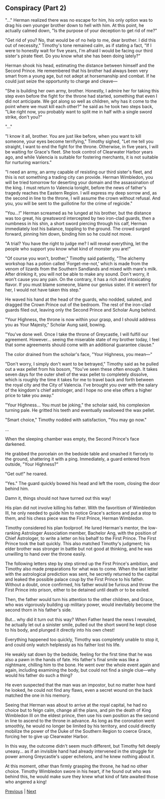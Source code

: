 ## Conspiracy (Part 2)
"..." Herman realized there was no escape for him, his only option was to drag his own younger brother down to hell with him. At this point, he actually calmed down, "Is the purpose of your deception to get rid of me?"

"Get rid of you? No, that would be of no help to me, dear brother. I did this out of necessity," Timothy's tone remained calm, as if stating a fact, "If I were to honestly wait for five years, I'm afraid I would be facing our third sister's pirate fleet. Do you know what she has been doing lately?"

Herman shook his head, estimating the distance between himself and the Second Prince. He remembered that his brother had always been very smart from a young age, but not adept at horsemanship and combat. If he could just seize the opportunity to charge and cleave—

"She is building her own army, brother. Honestly, I admire her for taking this step even before the fight for the throne had started, something that even I did not anticipate. We got along so well as children, why has it come to the point where we must kill each other?" he said as he took two steps back, "Like right now, you probably want to split me in half with a single sword strike, don't you?"

"..."

"I know it all, brother. You are just like before, when you want to kill someone, your eyes become terrifying," Timothy sighed, "Let me tell you straight, I want to end the fight for the throne. Otherwise, in five years, I will be waiting for Grace's fleet. She took control of Clearwater Harbor years ago, and while Valencia is suitable for fostering merchants, it is not suitable for nurturing warriors."

"I need an army, an army capable of resisting our third sister's fleet, and this is not something a trading city can provide. Herman Wimbledon, you will be tried tomorrow for deserting your domain and the assassination of the king. I must return to Valencia tonight, before the news of father's tragedy reaches the Eastern Region. I will express my deep sorrow and, as the second in line to the throne, I will assume the crown without refusal. And you, you will be sent to the guillotine for the crime of regicide."

"You...!" Herman screamed as he lunged at his brother, but the distance was too great, his greatsword intercepted by two iron-clad guards, then a numbness in his shin, a short sword piercing through his calf, Herman immediately lost his balance, toppling to the ground. The crowd surged forward, pinning him down, binding him so he could not move.

"A trial? You have the right to judge me? I will reveal everything, let the people who support you know what kind of monster you are!"



"Of course you won't, brother," Timothy said patiently, "The alchemy workshop has a potion called 'Forget-me-not,' which is made from the venom of lizards from the Southern Sandlands and mixed with mare's milk. After drinking it, you will not be able to make any sound. Don't worry, it won't cause you any pain. On the contrary, it has a rich and intoxicating flavor. If you must blame someone, blame our genius sister. If it weren't for her, I would not have taken this step."

He waved his hand at the head of the guards, who nodded, saluted, and dragged the Crown Prince out of the bedroom. The rest of the iron-clad guards filed out, leaving only the Second Prince and Scholar Aung behind.

"Your Highness, the throne is now within your grasp, and I should address you as Your Majesty," Scholar Aung said, bowing.

"You've done well. Once I take the throne of Greycastle, I will fulfill our agreement. However... seeing the miserable state of my brother today, I feel that some agreements should come with an additional guarantee clause."

The color drained from the scholar's face, "Your Highness, you mean—"

"Don't worry, I simply don't want to be betrayed," Timothy said as he pulled out a wax pellet from his bosom, "You've seen these often enough. It takes seven days for the outer shell of the wax pellet to completely dissolve, which is roughly the time it takes for me to travel back and forth between the royal city and the City of Valencia. I've brought you over with the salary of the kingdom's chief astrologer, and I hope no one else offers a higher price to take you away."

"Your Highness... You must be joking," the scholar said, his complexion turning pale. He gritted his teeth and eventually swallowed the wax pellet.

"Smart choice," Timothy nodded with satisfaction, "You may go now."

...



When the sleeping chamber was empty, the Second Prince's face darkened.



He grabbed the porcelain on the bedside table and smashed it fiercely to the ground, shattering it with a ping. Immediately, a guard entered from outside, "Your Highness?"



"Get out!" he roared.



"Yes." The guard quickly bowed his head and left the room, closing the door behind him.



Damn it, things should not have turned out this way!



His plan did not involve killing his father. With the favoritism of Wimbledon III, he only needed to guide him to notice Grace's actions and put a stop to them, and his chess piece was the First Prince, Herman Wimbledon.



Timothy considered his plan foolproof. He lured Herman's mentor, the low-ranking Astrologer Association member, Bachelor Ang, with the position of Chief Astrologer, to write a letter on his behalf to the First Prince. The First Prince took the bait quickly. This also matched Timothy's judgment; his elder brother was stronger in battle but not good at thinking, and he was unwilling to hand over the throne easily.



The following letters step by step stirred up the First Prince's ambition, and Timothy also made preparations for what was to come. When the last letter with the astrological prediction was sent, he secretly returned to the capital and leaked the possible palace coup by the First Prince to his father. Without a doubt, once confirmed, his father would be furious and throw the First Prince into prison, either to be detained until death or to be exiled.



Then, the father would turn his attention to the other children, and Grace, who was vigorously building up military power, would inevitably become the second thorn in his father's side.



But... why did it turn out this way? When Father heard the news I revealed, he actually let out a sinister smile, pulled out the short sword he kept close to his body, and plunged it directly into his own chest!



Everything happened too quickly, Timothy was completely unable to stop it, and could only watch helplessly as his father lost his life.



He weakly sat down by the bedside, feeling for the first time that he was also a pawn in the hands of fate. His father's final smile was like a nightmare, chilling him to the bone. He went over the whole event again and again, including examining the body, but could not find a single clue—why would his father do such a thing?



He even suspected that the man was an impostor, but no matter how hard he looked, he could not find any flaws, even a secret wound on the back matched the one in his memory.



Seeing that Herman was about to arrive at the royal capital, he had no choice but to feign calm, change all the plans, and pin the death of King Wimbledon III on the eldest prince, then use his own position as the second in line to ascend to the throne in advance. As long as the coronation went smoothly, he would no longer be limited by his territory, and could directly mobilize the power of the Duke of the Southern Region to coerce Grace, forcing her to give up Clearwater Harbor.



In this way, the outcome didn't seem much different, but Timothy felt deeply uneasy… as if an invisible hand had already intervened in the struggle for power among Greycastle's upper echelons, and he knew nothing about it.



At this moment, other than firmly grasping the throne, he had no other choice. Timothy Wimbledon swore in his heart, if he found out who was behind this, he would make sure they knew what kind of fate awaited those who angered a king!





[Previous](CH0045.md) | [Next](CH0047.md)
